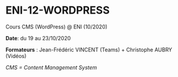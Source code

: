 # ENI-12-WORDPRESS
Cours CMS (WordPress) @ ENI (10/2020)

**Date**: du 19 au 23/10/2020

**Formateurs** : Jean-Frédéric VINCENT (Teams) + Christophe AUBRY (Vidéos)

*CMS = Content Management System*
